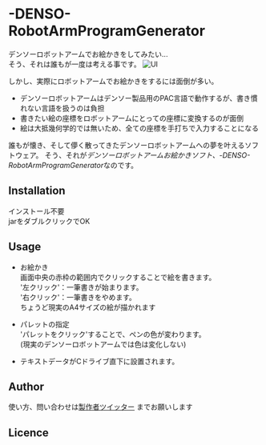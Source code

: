# -DENSO-RobotArmProgramGenerator
デンソーロボットアームでお絵かきをしてみたい...  
そう、それは誰もが一度は考える事です。
![UI](https://github.com/OkanoShogo0903/-JAVA-/blob/master/image.jpg-large "イメージ画像")

しかし、実際にロボットアームでお絵かきをするには面倒が多い。  

* デンソーロボットアームはデンソー製品用のPAC言語で動作するが、書き慣れない言語を扱うのは負担
* 書きたい絵の座標をロボットアームにとっての座標に変換するのが面倒
* 絵は大抵幾何学的では無いため、全ての座標を手打ちで入力することになる

誰もが懐き、そして儚く散ってきたデンソーロボットアームへの夢を叶えるソフトウェア。
そう、それが*デンソーロボットアームお絵かきソフト、-DENSO-RobotArmProgramGenerator*なのです。

## Installation
インストール不要  
jarをダブルクリックでOK

## Usage
* お絵かき  
画面中央の赤枠の範囲内でクリックすることで絵を書きます。  
'左クリック'：一筆書きが始まります。  
'右クリック'：一筆書きをやめます。  
ちょうど現実のA4サイズの絵が描かれます  
  
* パレットの指定  
'パレットをクリック'することで、ペンの色が変わります。  
  (現実のデンソーロボットアームでは色は変化しない)  
  
* テキストデータがCドライブ直下に設置されます。  

## Author
使い方、問い合わせは[製作者ツイッター](https://twitter.com/okanosyogo)
までお願いします

## Licence


